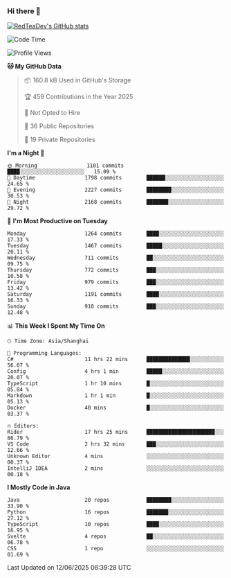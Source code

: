 ### Hi there 👋

<!--
**RedTeaDev/RedTeaDev** is a ✨ _special_ ✨ repository because its `README.md` (this file) appears on your GitHub profile.

Here are some ideas to get you started:

- 🔭 I’m currently working on ...
- 🌱 I’m currently learning ...
- 👯 I’m looking to collaborate on ...
- 🤔 I’m looking for help with ...
- 💬 Ask me about ...
- 📫 How to reach me: ...
- 😄 Pronouns: ...
- ⚡ Fun fact: ...
-->

<!--
[![wakatime](https://wakatime.com/badge/user/6b101ed0-04c0-4490-9283-eb61f2efff96.svg)](https://wakatime.com/@6b101ed0-04c0-4490-9283-eb61f2efff96)
!-->

[![RedTeaDev's GitHub stats](https://github-readme-stats.vercel.app/api?username=RedTeaDev\&include_all_commits=true)](https://github.com/anuraghazra/github-readme-stats)
<!--
[![willianrod's wakatime stats](https://github-readme-stats.vercel.app/api/wakatime?username=RedTeaDev)](https://github.com/anuraghazra/github-readme-stats)
!-->
<!--START_SECTION:waka-->
![Code Time](http://img.shields.io/badge/Code%20Time-3%2C286%20hrs%2059%20mins-blue)

![Profile Views](http://img.shields.io/badge/Profile%20Views-1-blue)

**🐱 My GitHub Data** 

> 📦 160.8 kB Used in GitHub's Storage 
 > 
> 🏆 459 Contributions in the Year 2025
 > 
> 🚫 Not Opted to Hire
 > 
> 📜 36 Public Repositories 
 > 
> 🔑 19 Private Repositories 
 > 
**I'm a Night 🦉** 

```text
🌞 Morning                1101 commits        ████░░░░░░░░░░░░░░░░░░░░░   15.09 % 
🌆 Daytime                1798 commits        ██████░░░░░░░░░░░░░░░░░░░   24.65 % 
🌃 Evening                2227 commits        ████████░░░░░░░░░░░░░░░░░   30.53 % 
🌙 Night                  2168 commits        ███████░░░░░░░░░░░░░░░░░░   29.72 % 
```
📅 **I'm Most Productive on Tuesday** 

```text
Monday                   1264 commits        ████░░░░░░░░░░░░░░░░░░░░░   17.33 % 
Tuesday                  1467 commits        █████░░░░░░░░░░░░░░░░░░░░   20.11 % 
Wednesday                711 commits         ██░░░░░░░░░░░░░░░░░░░░░░░   09.75 % 
Thursday                 772 commits         ███░░░░░░░░░░░░░░░░░░░░░░   10.58 % 
Friday                   979 commits         ███░░░░░░░░░░░░░░░░░░░░░░   13.42 % 
Saturday                 1191 commits        ████░░░░░░░░░░░░░░░░░░░░░   16.33 % 
Sunday                   910 commits         ███░░░░░░░░░░░░░░░░░░░░░░   12.48 % 
```


📊 **This Week I Spent My Time On** 

```text
🕑︎ Time Zone: Asia/Shanghai

💬 Programming Languages: 
C#                       11 hrs 22 mins      ██████████████░░░░░░░░░░░   56.67 % 
Config                   4 hrs 1 min         █████░░░░░░░░░░░░░░░░░░░░   20.07 % 
TypeScript               1 hr 10 mins        █░░░░░░░░░░░░░░░░░░░░░░░░   05.84 % 
Markdown                 1 hr 1 min          █░░░░░░░░░░░░░░░░░░░░░░░░   05.13 % 
Docker                   40 mins             █░░░░░░░░░░░░░░░░░░░░░░░░   03.37 % 

🔥 Editors: 
Rider                    17 hrs 25 mins      ██████████████████████░░░   86.79 % 
VS Code                  2 hrs 32 mins       ███░░░░░░░░░░░░░░░░░░░░░░   12.66 % 
Unknown Editor           4 mins              ░░░░░░░░░░░░░░░░░░░░░░░░░   00.37 % 
IntelliJ IDEA            2 mins              ░░░░░░░░░░░░░░░░░░░░░░░░░   00.18 % 
```

**I Mostly Code in Java** 

```text
Java                     20 repos            ████████░░░░░░░░░░░░░░░░░   33.90 % 
Python                   16 repos            ███████░░░░░░░░░░░░░░░░░░   27.12 % 
TypeScript               10 repos            ████░░░░░░░░░░░░░░░░░░░░░   16.95 % 
Svelte                   4 repos             ██░░░░░░░░░░░░░░░░░░░░░░░   06.78 % 
CSS                      1 repo              ░░░░░░░░░░░░░░░░░░░░░░░░░   01.69 % 
```




 Last Updated on 12/06/2025 06:39:28 UTC
<!--END_SECTION:waka-->


